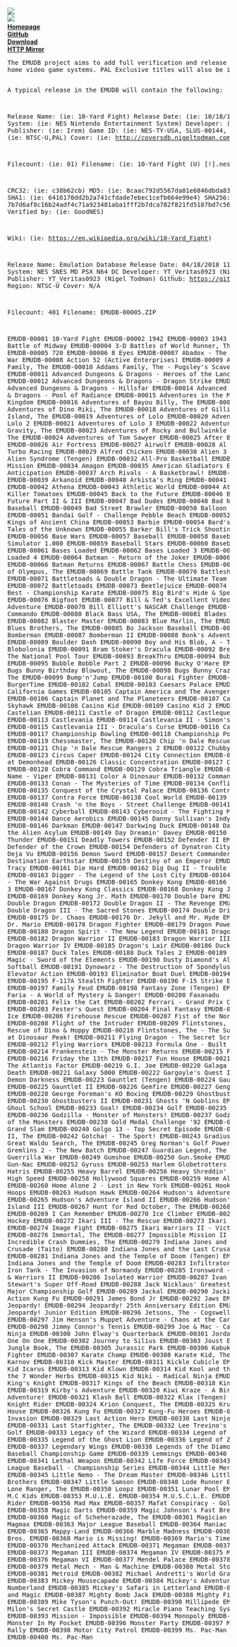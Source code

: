 <br><img src="https://i.gyazo.com/af403dd157db659fda6d7a9af6b7c70b.png">
<br><img src="https://i.gyazo.com/3393ce52bd36f5f49ca561fe4db7533c.png">
<b>
<br><a href="http://www.nigeltodman.com/2018/04/17/emudb-emulation-database/">Homepage</a>
<br><a href="https://github.com/Veritas83/EMUDB">GitHub</a>
<br><a href="http://velociterium.com/5NxS">Download</a>
<br><a href="http://emudb.nigeltodman.com/">HTTP Mirror</a>

</b>
<pre>
The EMUDB project aims to add full verification and release information for all NTSC-U region games for all
home video game systems. PAL Exclusive titles will also be included. NTSC-J may see support in the future.

A typical release in the EMUDB will contain the following:

Release Name: (ie: 10-Yard Fight)
Release Date: (ie: 10/18/1985)
System:       (ie: NES Nintendo Entertainment System)
Developer:    (ie: Irem)
Publisher:    (ie: Irem)
Game ID:      (ie: NES-TY-USA, SLUS-00144, etc)
Region:       (ie: NTSC-U,PAL)
Cover:        (ie: http://coversdb.nigeltodman.com/nes/10_yard_fight.jpg)

Filecount:    (ie: 01)
Filename:     (ie: 10-Yard Fight (U) [!].nes)

CRC32:        (ie: c38b62cb)
MD5:          (ie: 8caac792d5567da81e6846dbda833a57)
SHA1:         (ie: 6416170dd2b2a741cfdade7ebec1cefb664e99e4)
SHA256:       (ie: 7b7d6af8c16b24adf4c71a923481aba1fff2b7dca782f821fd5187bd7c562bd1)
Verified by:  (ie: GoodNES)

Wiki:         (ie: https://en.wikipedia.org/wiki/10-Yard_Fight)

Release Name: Emulation Database
Release Date: 04/18/2018 11:25:50 PM
System:       NES SNES MD PSX N64 DC
Developer:    YT_Veritas0923 (Nigel Todman)
Publisher:    YT_Veritas0923 (Nigel Todman)
Github:       https://github.com/Veritas83
Region:       NTSC-U
Cover:        N/A

Filecount:    401
Filename:     EMUDB-00005.ZIP

EMUDB-00001 10-Yard Fight
EMUDB-00002 1942
EMUDB-00003 1943 - The Battle of Midway
EMUDB-00004 3-D Battles of World Runner, The
EMUDB-00005 720
EMUDB-00006 8 Eyes
EMUDB-00007 Abadox - The Deadly Inner War
EMUDB-00008 Action 52 (Active Enterprises)
EMUDB-00009 Addams Family, The
EMUDB-00010 Addams Family, The - Pugsley's Scavenger Hunt
EMUDB-00011 Advanced Dungeons & Dragons - Heroes of the Lance
EMUDB-00012 Advanced Dungeons & Dragons - Dragon Strike
EMUDB-00013 Advanced Dungeons & Dragons - Hillsfar
EMUDB-00014 Advanced Dungeons & Dragons - Pool of Radiance
EMUDB-00015 Adventures in the Magic Kingdom
EMUDB-00016 Adventures of Bayou Billy, The
EMUDB-00017 Adventures of Dino Riki, The
EMUDB-00018 Adventures of Gilligan's Island, The
EMUDB-00019 Adventures of Lolo
EMUDB-00020 Adventures of Lolo 2
EMUDB-00021 Adventures of Lolo 3
EMUDB-00022 Adventures of Rad Gravity, The
EMUDB-00023 Adventures of Rocky and Bullwinkle and Friends, The
EMUDB-00024 Adventures of Tom Sawyer
EMUDB-00025 After Burner
EMUDB-00026 Air Fortress
EMUDB-00027 Airwolf
EMUDB-00028 Al Unser Jr. Turbo Racing
EMUDB-00029 Alfred Chicken
EMUDB-00030 Alien 3
EMUDB-00031 Alien Syndrome (Tengen)
EMUDB-00032 All-Pro Basketball
EMUDB-00033 Alpha Mission
EMUDB-00034 Amagon
EMUDB-00035 American Gladiators
EMUDB-00036 Anticipation
EMUDB-00037 Arch Rivals - A Basketbrawl!
EMUDB-00038 Archon
EMUDB-00039 Arkanoid
EMUDB-00040 Arkista's Ring
EMUDB-00041 Astyanax
EMUDB-00042 Athena
EMUDB-00043 Athletic World
EMUDB-00044 Attack of the Killer Tomatoes
EMUDB-00045 Back to the Future
EMUDB-00046 Back to the Future Part II & III
EMUDB-00047 Bad Dudes
EMUDB-00048 Bad News Baseball
EMUDB-00049 Bad Street Brawler
EMUDB-00050 Balloon Fight
EMUDB-00051 Bandai Golf - Challenge Pebble Beach
EMUDB-00052 Bandit Kings of Ancient China
EMUDB-00053 Barbie
EMUDB-00054 Bard's Tale, The - Tales of the Unknown
EMUDB-00055 Barker Bill's Trick Shooting
EMUDB-00056 Base Wars
EMUDB-00057 Baseball
EMUDB-00058 Baseball Simulator 1.000
EMUDB-00059 Baseball Stars
EMUDB-00060 Baseball Stars II
EMUDB-00061 Bases Loaded
EMUDB-00062 Bases Loaded 3
EMUDB-00063 Bases Loaded 4
EMUDB-00064 Batman - Return of the Joker
EMUDB-00065 Batman
EMUDB-00066 Batman Returns
EMUDB-00067 Battle Chess
EMUDB-00068 Battle of Olympus, The
EMUDB-00069 Battle Tank
EMUDB-00070 Battleship
EMUDB-00071 Battletoads & Double Dragon - The Ultimate Team
EMUDB-00072 Battletoads
EMUDB-00073 Beetlejuice
EMUDB-00074 Best of the Best - Championship Karate
EMUDB-00075 Big Bird's Hide & Speak
EMUDB-00076 Bigfoot
EMUDB-00077 Bill & Ted's Excellent Video Game Adventure
EMUDB-00078 Bill Elliott's NASCAR Challenge
EMUDB-00079 Bionic Commando
EMUDB-00080 Black Bass USA, The
EMUDB-00081 Blades of Steel
EMUDB-00082 Blaster Master
EMUDB-00083 Blue Marlin, The
EMUDB-00084 Blues Brothers, The
EMUDB-00085 Bo Jackson Baseball
EMUDB-00086 Bomberman
EMUDB-00087 Bomberman II
EMUDB-00088 Bonk's Adventure
EMUDB-00089 Boulder Dash
EMUDB-00090 Boy and His Blob, A - Trouble on Blobolonia
EMUDB-00091 Bram Stoker's Dracula
EMUDB-00092 Break Time - The National Pool Tour
EMUDB-00093 BreakThru
EMUDB-00094 Bubble Bobble
EMUDB-00095 Bubble Bobble Part 2
EMUDB-00096 Bucky O'Hare
EMUDB-00097 Bugs Bunny Birthday Blowout, The
EMUDB-00098 Bugs Bunny Crazy Castle, The
EMUDB-00099 Bump'n'Jump
EMUDB-00100 Burai Fighter
EMUDB-00101 BurgerTime
EMUDB-00102 Cabal
EMUDB-00103 Caesars Palace
EMUDB-00104 California Games
EMUDB-00105 Captain America and The Avengers
EMUDB-00106 Captain Planet and The Planeteers
EMUDB-00107 Captain Skyhawk
EMUDB-00108 Casino Kid
EMUDB-00109 Casino Kid 2
EMUDB-00110 Castelian
EMUDB-00111 Castle of Dragon
EMUDB-00112 Castlequest
EMUDB-00113 Castlevania
EMUDB-00114 Castlevania II - Simon's Quest
EMUDB-00115 Castlevania III - Dracula's Curse
EMUDB-00116 Caveman Games
EMUDB-00117 Championship Bowling
EMUDB-00118 Championship Pool
EMUDB-00119 Chessmaster, The
EMUDB-00120 Chip 'n Dale Rescue Rangers
EMUDB-00121 Chip 'n Dale Rescue Rangers 2
EMUDB-00122 Chubby Cherub
EMUDB-00123 Circus Caper
EMUDB-00124 City Connection
EMUDB-00125 Clash at Demonhead
EMUDB-00126 Classic Concentration
EMUDB-00127 Cliffhanger
EMUDB-00128 Cobra Command
EMUDB-00129 Cobra Triangle
EMUDB-00130 Code Name - Viper
EMUDB-00131 Color A Dinosaur
EMUDB-00132 Commando
EMUDB-00133 Conan - The Mysteries of Time
EMUDB-00134 Conflict
EMUDB-00135 Conquest of the Crystal Palace
EMUDB-00136 Contra
EMUDB-00137 Contra Force
EMUDB-00138 Cool World
EMUDB-00139 Cowboy Kid
EMUDB-00140 Crash 'n the Boys - Street Challenge
EMUDB-00141 Crystalis
EMUDB-00142 Cyberball
EMUDB-00143 Cybernoid - The Fighting Machine
EMUDB-00144 Dance Aerobics
EMUDB-00145 Danny Sullivan's Indy Heat
EMUDB-00146 Darkman
EMUDB-00147 Darkwing Duck
EMUDB-00148 Dash Galaxy in the Alien Asylum
EMUDB-00149 Day Dreamin' Davey
EMUDB-00150 Days of Thunder
EMUDB-00151 Deadly Towers
EMUDB-00152 Defender II
EMUDB-00153 Defender of the Crown
EMUDB-00154 Defenders of Dynatron City
EMUDB-00155 Deja Vu
EMUDB-00156 Demon Sword
EMUDB-00157 Desert Commander
EMUDB-00158 Destination Earthstar
EMUDB-00159 Destiny of an Emperor
EMUDB-00160 Dick Tracy
EMUDB-00161 Die Hard
EMUDB-00162 Dig Dug II - Trouble in Paradise
EMUDB-00163 Digger - The Legend of the Lost City
EMUDB-00164 Dirty Harry - The War Against Drugs
EMUDB-00165 Donkey Kong
EMUDB-00166 Donkey Kong 3
EMUDB-00167 Donkey Kong Classics
EMUDB-00168 Donkey Kong Jr.
EMUDB-00169 Donkey Kong Jr. Math
EMUDB-00170 Double Dare
EMUDB-00171 Double Dragon
EMUDB-00172 Double Dragon II - The Revenge
EMUDB-00173 Double Dragon III - The Sacred Stones
EMUDB-00174 Double Dribble
EMUDB-00175 Dr. Chaos
EMUDB-00176 Dr. Jekyll and Mr. Hyde
EMUDB-00177 Dr. Mario
EMUDB-00178 Dragon Fighter
EMUDB-00179 Dragon Power
EMUDB-00180 Dragon Spirit - The New Legend
EMUDB-00181 Dragon Warrior
EMUDB-00182 Dragon Warrior II
EMUDB-00183 Dragon Warrior III
EMUDB-00184 Dragon Warrior IV
EMUDB-00185 Dragon's Lair
EMUDB-00186 Duck Hunt
EMUDB-00187 Duck Tales
EMUDB-00188 Duck Tales 2
EMUDB-00189 Dungeon Magic - Sword of the Elements
EMUDB-00190 Dusty Diamond's All-Star Softball
EMUDB-00191 Dynowarz - The Destruction of Spondylus
EMUDB-00192 Elevator Action
EMUDB-00193 Eliminator Boat Duel
EMUDB-00194 Excitebike
EMUDB-00195 F-117A Stealth Fighter
EMUDB-00196 F-15 Strike Eagle
EMUDB-00197 Family Feud
EMUDB-00198 Fantasy Zone (Tengen)
EMUDB-00199 Faria - A World of Mystery & Danger!
EMUDB-00200 Faxanadu
EMUDB-00201 Felix the Cat
EMUDB-00202 Ferrari - Grand Prix Challenge
EMUDB-00203 Fester's Quest
EMUDB-00204 Final Fantasy
EMUDB-00205 Fire 'n Ice
EMUDB-00206 Firehouse Rescue
EMUDB-00207 Fist of the North Star
EMUDB-00208 Flight of the Intruder
EMUDB-00209 Flintstones, The - The Rescue of Dino & Hoppy
EMUDB-00210 Flintstones, The - The Surprise at Dinosaur Peak!
EMUDB-00211 Flying Dragon - The Secret Scroll
EMUDB-00212 Flying Warriors
EMUDB-00213 Formula One - Built To Win
EMUDB-00214 Frankenstein - The Monster Returns
EMUDB-00215 Freedom Force
EMUDB-00216 Friday the 13th
EMUDB-00217 Fun House
EMUDB-00218 G.I. Joe - The Atlantis Factor
EMUDB-00219 G.I. Joe
EMUDB-00220 Galaga - Demons of Death
EMUDB-00221 Galaxy 5000
EMUDB-00222 Gargoyle's Quest II - The Demon Darkness
EMUDB-00223 Gauntlet (Tengen)
EMUDB-00224 Gauntlet
EMUDB-00225 Gauntlet II
EMUDB-00226 Gemfire
EMUDB-00227 Genghis Khan
EMUDB-00228 George Foreman's KO Boxing
EMUDB-00229 Ghostbusters
EMUDB-00230 Ghostbusters II
EMUDB-00231 Ghosts 'N Goblins
EMUDB-00232 Ghoul School
EMUDB-00233 Goal!
EMUDB-00234 Golf
EMUDB-00235 Goal! Two
EMUDB-00236 Godzilla - Monster of Monsters!
EMUDB-00237 Godzilla 2 - War of the Monsters
EMUDB-00238 Gold Medal Challenge '92
EMUDB-00239 Golf Grand Slam
EMUDB-00240 Golgo 13 - Top Secret Episode
EMUDB-00241 Goonies II, The
EMUDB-00242 Gotcha! - The Sport!
EMUDB-00243 Gradius
EMUDB-00244 Great Waldo Search, The
EMUDB-00245 Greg Norman's Golf Power
EMUDB-00246 Gremlins 2 - The New Batch
EMUDB-00247 Guardian Legend, The
EMUDB-00248 Guerrilla War
EMUDB-00249 Gumshoe
EMUDB-00250 Gun.Smoke
EMUDB-00251 Gun-Nac
EMUDB-00252 Gyruss
EMUDB-00253 Harlem Globetrotters
EMUDB-00254 Hatris
EMUDB-00255 Heavy Barrel
EMUDB-00256 Heavy Shreddin'
EMUDB-00257 High Speed
EMUDB-00258 Hollywood Squares
EMUDB-00259 Home Alone
EMUDB-00260 Home Alone 2 - Lost in New York
EMUDB-00261 Hook
EMUDB-00262 Hoops
EMUDB-00263 Hudson Hawk
EMUDB-00264 Hudson's Adventure Island
EMUDB-00265 Hudson's Adventure Island II
EMUDB-00266 Hudson's Adventure Island III
EMUDB-00267 Hunt for Red October, The
EMUDB-00268 Hydlide
EMUDB-00269 I Can Remember
EMUDB-00270 Ice Climber
EMUDB-00271 Ice Hockey
EMUDB-00272 Ikari III - The Rescue
EMUDB-00273 Ikari Warriors
EMUDB-00274 Image Fight
EMUDB-00275 Ikari Warriors II - Victory Road
EMUDB-00276 Immortal, The
EMUDB-00277 Impossible Mission II
EMUDB-00278 Incredible Crash Dummies, The
EMUDB-00279 Indiana Jones and the Last Crusade (Taito)
EMUDB-00280 Indiana Jones and the Last Crusade (Ubisoft)
EMUDB-00281 Indiana Jones and the Temple of Doom (Tengen)
EMUDB-00282 Indiana Jones and the Temple of Doom
EMUDB-00283 Infiltrator
EMUDB-00284 Iron Tank - The Invasion of Normandy
EMUDB-00285 Ironsword - Wizards & Warriors II
EMUDB-00286 Isolated Warrior
EMUDB-00287 Ivan Ironman Stewart's Super Off-Road
EMUDB-00288 Jack Nicklaus' Greatest 18 Holes of Major Championship Golf
EMUDB-00289 Jackal
EMUDB-00290 Jackie Chan's Action Kung Fu
EMUDB-00291 James Bond Jr
EMUDB-00292 Jaws
EMUDB-00293 Jeopardy!
EMUDB-00294 Jeopardy! 25th Anniversary Edition
EMUDB-00295 Jeopardy! Junior Edition
EMUDB-00296 Jetsons, The - Cogswell's Caper!
EMUDB-00297 Jim Henson's Muppet Adventure - Chaos at the Carnival
EMUDB-00298 Jimmy Connor's Tennis
EMUDB-00299 Joe & Mac - Caveman Ninja
EMUDB-00300 John Elway's Quarterback
EMUDB-00301 Jordan Vs Bird - One On One
EMUDB-00302 Journey to Silius
EMUDB-00303 Joust
EMUDB-00304 Jungle Book, The
EMUDB-00305 Jurassic Park
EMUDB-00306 Kabuki - Quantum Fighter
EMUDB-00307 Karate Champ
EMUDB-00308 Karate Kid, The
EMUDB-00309 Karnov
EMUDB-00310 Kick Master
EMUDB-00311 Kickle Cubicle
EMUDB-00312 Kid Icarus
EMUDB-00313 Kid Klown
EMUDB-00314 Kid Kool and the Quest for the 7 Wonder Herbs
EMUDB-00315 Kid Niki - Radical Ninja
EMUDB-00316 King's Knight
EMUDB-00317 Kings of the Beach
EMUDB-00318 King's Quest V
EMUDB-00319 Kirby's Adventure
EMUDB-00320 Kiwi Kraze - A Bird-Brained Adventure!
EMUDB-00321 Klash Ball
EMUDB-00322 Klax (Tengen)
EMUDB-00323 Knight Rider
EMUDB-00324 Krion Conquest, The
EMUDB-00325 Krusty's Fun House
EMUDB-00326 Kung Fu
EMUDB-00327 Kung-Fu Heroes
EMUDB-00328 Laser Invasion
EMUDB-00329 Last Action Hero
EMUDB-00330 Last Ninja, The
EMUDB-00331 Last Starfighter, The
EMUDB-00332 Lee Trevino's Fighting Golf
EMUDB-00333 Legacy of the Wizard
EMUDB-00334 Legend of Kage, The
EMUDB-00335 Legend of the Ghost Lion
EMUDB-00336 Legend of Zelda, The
EMUDB-00337 Legendary Wings
EMUDB-00338 Legends of the Diamond - The Baseball Championship Game
EMUDB-00339 Lemmings
EMUDB-00340 L'Empereur
EMUDB-00341 Lethal Weapon
EMUDB-00342 Life Force
EMUDB-00343 Little League Baseball - Championship Series
EMUDB-00344 Little Mermaid, The
EMUDB-00345 Little Nemo - The Dream Master
EMUDB-00346 Little Ninja Brothers
EMUDB-00347 Little Samson
EMUDB-00348 Lode Runner
EMUDB-00349 Lone Ranger, The
EMUDB-00350 Loopz
EMUDB-00351 Lunar Pool
EMUDB-00352 M.C Kids
EMUDB-00353 M.U.L.E.
EMUDB-00354 M.U.S.C.L.E.
EMUDB-00355 Mach Rider
EMUDB-00356 Mad Max
EMUDB-00357 Mafat Conspiracy - Golgo 13
EMUDB-00358 Magic Darts
EMUDB-00359 Magic Johnson's Fast Break
EMUDB-00360 Magic of Scheherazade, The
EMUDB-00361 Magician
EMUDB-00362 Magmax
EMUDB-00363 Major League Baseball
EMUDB-00364 Maniac Mansion
EMUDB-00365 Mappy-Land
EMUDB-00366 Marble Madness
EMUDB-00367 Mario Bros.
EMUDB-00368 Mario is Missing!
EMUDB-00369 Mario's Time Machine!
EMUDB-00370 Mechanized Attack
EMUDB-00371 Megaman
EMUDB-00372 Megaman II
EMUDB-00373 Megaman III
EMUDB-00374 Megaman IV
EMUDB-00375 Megaman V
EMUDB-00376 Megaman VI
EMUDB-00377 Mendel Palace
EMUDB-00378 Metal Gear
EMUDB-00379 Metal Mech - Man & Machine
EMUDB-00380 Metal Storm
EMUDB-00381 Metroid
EMUDB-00382 Michael Andretti's World Grand Prix
EMUDB-00383 Mickey Mousecapade
EMUDB-00384 Mickey's Adventures in Numberland
EMUDB-00385 Mickey's Safari in Letterland
EMUDB-00386 Might and Magic
EMUDB-00387 Mighty Bomb Jack
EMUDB-00388 Mighty Final Fight
EMUDB-00389 Mike Tyson's Punch-Out!
EMUDB-00390 Millipede
EMUDB-00391 Milon's Secret Castle
EMUDB-00392 Miracle Piano Teaching System, The
EMUDB-00393 Mission - Impossible
EMUDB-00394 Monopoly
EMUDB-00395 Monster In My Pocket
EMUDB-00396 Monster Party
EMUDB-00397 Monster Truck Rally
EMUDB-00398 Motor City Patrol
EMUDB-00399 Ms. Pac-Man (Tengen)
EMUDB-00400 Ms. Pac-Man
</pre>